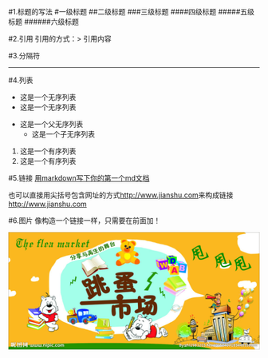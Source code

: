 #1.标题的写法
#一级标题
##二级标题
###三级标题
####四级标题
#####五级标题
######六级标题

#2.引用
引用的方式：> 引用内容
>

#3.分隔符

---
#4.列表
* 这是一个无序列表
* 这是一个无序列表

+ 这是一个父无序列表
  - 这是一个子无序列表

1. 这是一个有序列表
2. 这是一个有序列表

#5.链接
[用markdown写下你的第一个md文档](http://www.jianshu.com/p/de9c98bba332) 

也可以直接用尖括号包含网址的方式<http://www.jianshu.com>来构成链接 http://www.jianshu.com

#6.图片
像构造一个链接一样，只需要在前面加！

![图A](banner.jpg)